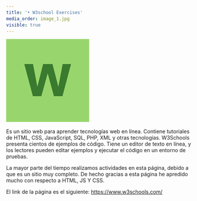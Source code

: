 ```yaml
---
title: '• W3school Exercises'
media_order: image_1.jpg
visible: true
---
```


![](image_1.jpg)
<p>Es un sitio web para aprender tecnologías web en línea. Contiene tutoriales de HTML, CSS, JavaScript, SQL, PHP, XML y otras tecnologías. W3Schools presenta cientos de ejemplos de código. Tiene un editor de texto en línea, y los lectores pueden editar ejemplos y ejecutar el código en un entorno de pruebas.</p>
<p>La mayor parte del tiempo realizamos actividades en esta página, debido a que es un sitio muy completo. De hecho gracias a esta página he apredido mucho con respecto a HTML, JS Y CSS.</p>
<p>El link de la página es el siguiente: <a href="https://www.w3schools.com/ "  target="_blank">https://www.w3schools.com/</a></p>